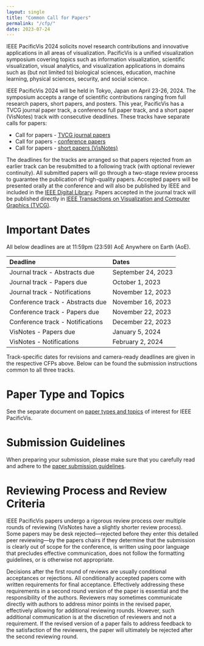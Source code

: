 ```yaml
---
layout: single
title: "Common Call for Papers"
permalink: "/cfp/"
date: 2023-07-24
---
```


IEEE PacificVis 2024 solicits novel research contributions and innovative applications in all areas of visualization. PacificVis is a unified visualization symposium covering topics such as information visualization, scientific visualization, visual analytics, and visualization applications in domains such as (but not limited to) biological sciences, education, machine learning, physical sciences, security, and social science.

IEEE PacificVis 2024 will be held in Tokyo, Japan on April 23-26, 2024. The symposium accepts a range of scientific contributions ranging from full research papers, short papers, and posters. This year, PacificVis has a TVCG journal paper track, a conference full paper track, and a short paper (VisNotes) track with consecutive deadlines. These tracks have separate calls for papers:

- Call for papers - [TVCG journal papers](/pvis2024/cfp/journal/)
- Call for papers - [conference papers](/pvis2024/cfp/conf/)
- Call for papers - [short papers (VisNotes)](/pvis2024/cfp/note/)

The deadlines for the tracks are arranged so that papers rejected from an earlier track can be resubmitted to a following track (with optional reviewer continuity). All submitted papers will go through a two-stage review process to guarantee the publication of high-quality papers. Accepted papers will be presented orally at the conference and will also be published by IEEE and included in the [IEEE Digital Library](https://www.ieee.org/publications/subscriptions/products/mdl/ieeexplore-access.html). Papers accepted in the journal track will be published directly in [IEEE Transactions on Visualization and Computer Graphics (TVCG)](https://ieeexplore.ieee.org/xpl/RecentIssue.jsp?punumber=2945).


# Important Dates

All below deadlines are at 11:59pm (23:59) AoE Anywhere on Earth (AoE).

| Deadline | Dates |
| :------- | :----- |
Journal track - Abstracts due | September 24, 2023
Journal track - Papers due | October 1, 2023
Journal track - Notifications | November 12, 2023
Conference track - Abstracts due | November 16, 2023
Conference track - Papers due | November 22, 2023
Conference track - Notifications | December 22, 2023
VisNotes - Papers due | January 5, 2024
VisNotes - Notifications | February 2, 2024


Track-specific dates for revisions and camera-ready deadlines are given in the respective CFPs above. Below can be found the submission instructions common to all three tracks.


# Paper Type and Topics

See the separate document on [paper types and topics](/pvis2024/cfp/types/) of interest for IEEE PacificVis.


# Submission Guidelines

When preparing your submission, please make sure that you carefully read and adhere to the [paper submission guidelines](/pvis2024/cfp/guidelines/).


# Reviewing Process and Review Criteria

IEEE PacificVis papers undergo a rigorous review process over multiple rounds of reviewing (VisNotes have a slightly shorter review process). Some papers may be desk rejected—rejected before they enter this detailed peer reviewing—by the papers chairs if they determine that the submission is clearly out of scope for the conference, is written using poor language that precludes effective communication, does not follow the formatting guidelines, or is otherwise not appropriate.

Decisions after the first round of reviews are usually conditional acceptances or rejections. All conditionally accepted papers come with written requirements for final acceptance. Effectively addressing these requirements in a second round version of the paper is essential and the responsibility of the authors. Reviewers may sometimes communicate directly with authors to address minor points in the revised paper, effectively allowing for additional reviewing rounds. However, such additional communication is at the discretion of reviewers and not a requirement. If the revised version of a paper fails to address feedback to the satisfaction of the reviewers, the paper will ultimately be rejected after the second reviewing round.
